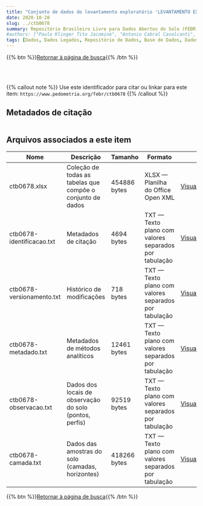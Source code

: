 ```yaml
---
title: "Conjunto de dados do levantamento exploratório 'LEVANTAMENTO EXPLORATÓRIO - RECONHECIMENTO DE SOLOS DO ESTADO DE PERNAMBUCO - VOLUME II '"
date: 2020-10-28
slug: ../ctb0678
summary: Repositório Brasileiro Livre para Dados Abertos do Solo (FEBR) | A febre dos dados de solo no Brasil
#authors: ["Paulo Klinger Tito Jacomine", "Antonio Cabral Cavalcanti", "Nivaldo Burgos", "Sérgio", "Sérgio Costa Pinto Pessoa", "Clotário Oliver da Silveira", "Augusto Barros Filho", "Atanásio Alves Cordeiro", "Herodoto da Costa Barros", "Ivanildo de Aquino Abulquerque", "Maurílio de Oliveira Anonimo", "Luzberto Achá Panoso", "Luiz Gonzaga de Oliveira Carvalho", "Jorge Olmos Iturri Larachi", "José de Oliveira Melo", "Raul Suarez Inclan", "Marcelo Nunes Camargo", "João Wanderley da Costa Lima", "Jakob Bennema", "Jan Hendrik Solke Bruin", "Osvaldo Ferreira Lopes", "Nelson Chaves Filho", "Leandro Vettori", "Franklin dos Santos Antunes", "Maria de Lourdes A. Anastácio", "Arão Horowitz", "Luiz Bezerra de Oliveira", "Raphael M. Bloise", "Therezinha C. L. Bezerra", "Hélio Pierantoni", "Maria Amélia Duriez", "Ruth A. L. Johas", "Armando Luiz Vasconcelos", "Ana Rita de O. Galvão", "Edson de Santa Cruz Oliveira", "Giza Nara C. Moreira", "Humberto da Silveira Dantas", "Ivan Ferreira Gomes", "João Pedro dos Santos O. Filho", "José Lopes de Paula", "Loiva Lizia Antonello", "Luiz Rainho S. Carneiro", "Mariana E. Heynemman", "Nelson Pontes Lira", "Raimundo M. Sobral Filho", "Stênio Jayme Galvão", "Zilda A. Bremaeker", "Wahington de O. Barreto", "Hélio A. Vaz de Mello", "Ida de Sousa S. Vettori", "Maria Aparecida B. Pereira", "Sinézio F. Chagas", "Adahil Medeiros Leite", "Manoel da Silva Cardoso."]
tags: [Dados, Dados Legados, Repositório de Dados, Base de Dados, Dados Abertos]
---
```


<style>
div.alert > div {
    font-size: 0.8rem;
}
</style>

{{% btn %}}<a href="/febr/buscar/">Retornar à página de busca</a>{{% /btn %}}

<br>
<br>

{{% callout note %}}
Use este identificador para citar ou linkar para este item: `https://www.pedometria.org/febr/ctb0678`
{{% /callout %}}

## Metadados de citação

<table>
<!-- Fonte: https://gist.github.com/jfreels/6814721 -->
<script src="https://d3js.org/d3.v3.min.js" charset="utf-8"></script>
<script type='text/javascript' src='/febr/buscar/script.js'></script>
<script type='text/javascript'>
  d3.tsv('ctb0678-identificacao.txt',function (data) {
    var columns = ['campo', 'valor']
    tabulate(data, columns)
  })
</script>
</table>

## Arquivos associados a este item

<table style="width:100%">
  <thead>
    <tr>
      <th>Nome</th>
      <th>Descrição</th>
      <th>Tamanho</th>
      <th>Formato</th>
      <th></th>
    </tr>
  </thead>
  <tbody>
    <tr>
      <td>ctb0678.xlsx</td>
      <td>Coleção de todas as tabelas que compõe o conjunto de dados</td>
      <td>454886 bytes</td>
      <td>XLSX — Planilha do Office Open XML</td>
      <td><a href="https://cloud.utfpr.edu.br/index.php/s/Df6dhfzYJ1DDeso/download?path=%2Fctb0678&files=ctb0678.xlsx" class="btn btn-primary btn-block" role="button">Visualizar/Abrir</a></td>
    </tr>
    <tr>
      <td>ctb0678-identificacao.txt</td>
      <td>Metadados de citação</td>
      <td>4694 bytes</td>
      <td>TXT — Texto plano com valores separados por tabulação</td>
      <td><a href="https://cloud.utfpr.edu.br/index.php/s/Df6dhfzYJ1DDeso/download?path=%2Fctb0678&files=ctb0678-identificacao.txt" class="btn btn-primary btn-block" role="button">Visualizar/Abrir</a></td>
    </tr>
    <tr>
      <td>ctb0678-versionamento.txt</td>
      <td>Histórico de modificações</td>
      <td>718 bytes</td>
      <td>TXT — Texto plano com valores separados por tabulação</td>
      <td><a href="https://cloud.utfpr.edu.br/index.php/s/Df6dhfzYJ1DDeso/download?path=%2Fctb0678&files=ctb0678-versionamento.txt" class="btn btn-primary btn-block" role="button">Visualizar/Abrir</a></td>
    </tr>
    <tr>
      <td>ctb0678-metadado.txt</td>
      <td>Metadados de métodos analíticos</td>
      <td>12461 bytes</td>
      <td>TXT — Texto plano com valores separados por tabulação</td>
      <td><a href="https://cloud.utfpr.edu.br/index.php/s/Df6dhfzYJ1DDeso/download?path=%2Fctb0678&files=ctb0678-metadado.txt" class="btn btn-primary btn-block" role="button">Visualizar/Abrir</a></td>
    </tr>
    <tr>
      <td>ctb0678-observacao.txt</td>
      <td>Dados dos locais de observação do solo (pontos, perfis)</td>
      <td>92519 bytes</td>
      <td>TXT — Texto plano com valores separados por tabulação</td>
      <td><a href="https://cloud.utfpr.edu.br/index.php/s/Df6dhfzYJ1DDeso/download?path=%2Fctb0678&files=ctb0678-observacao.txt" class="btn btn-primary btn-block" role="button">Visualizar/Abrir</a></td>
    </tr>
    <tr>
      <td>ctb0678-camada.txt</td>
      <td>Dados das amostras do solo (camadas, horizontes)</td>
      <td>418266 bytes</td>
      <td>TXT — Texto plano com valores separados por tabulação</td>
      <td><a href="https://cloud.utfpr.edu.br/index.php/s/Df6dhfzYJ1DDeso/download?path=%2Fctb0678&files=ctb0678-camada.txt" class="btn btn-primary btn-block" role="button">Visualizar/Abrir</a></td>
    </tr>
  </tbody>
</table>

{{% btn %}}<a href="/febr/buscar/">Retornar à página de busca</a>{{% /btn %}}
